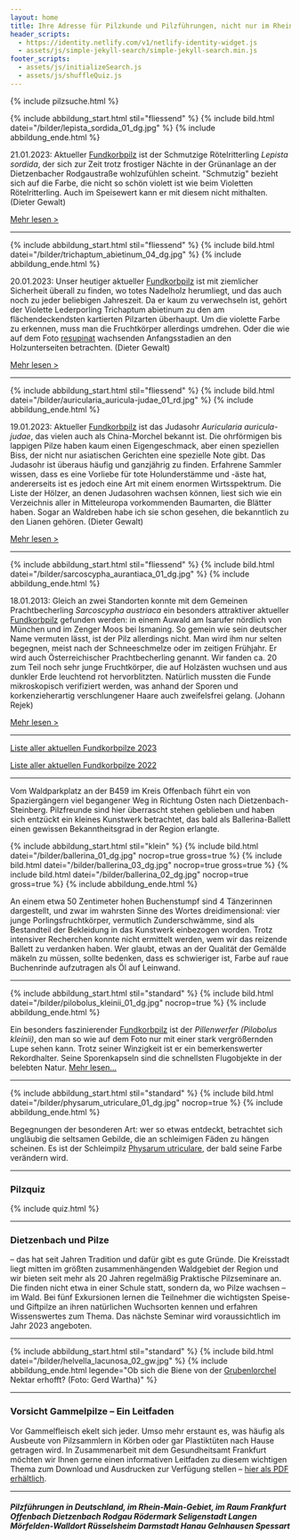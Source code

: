 ```yaml
---
layout: home
title: Ihre Adresse für Pilzkunde und Pilzführungen, nicht nur im Rhein-Main-Gebiet
header_scripts:
  - https://identity.netlify.com/v1/netlify-identity-widget.js
  - assets/js/simple-jekyll-search/simple-jekyll-search.min.js
footer_scripts:
  - assets/js/initializeSearch.js
  - assets/js/shuffleQuiz.js
---
```

{% include pilzsuche.html %}

{% include abbildung_start.html stil="fliessend" %}
{% include bild.html datei="/bilder/lepista_sordida_01_dg.jpg" %}
{% include abbildung_ende.html %}

21.01.2023: Aktueller [Fundkorbpilz](AA "Glossar-") ist der Schmutzige Rötelritterling *Lepista sordida*, der sich zur Zeit trotz frostiger Nächte in der Grünanlage an der Dietzenbacher Rodgaustraße wohlzufühlen scheint. "Schmutzig" bezieht sich auf die Farbe, die nicht so schön violett ist wie beim Violetten Rötelritterling. Auch im Speisewert kann er mit diesem nicht mithalten. (Dieter Gewalt)

[Mehr lesen >](/pilze/lepista-sordida-schmutziger-rötelritterling)

<div style="clear:  both"></div>

- - -

{% include abbildung_start.html stil="fliessend" %}
{% include bild.html datei="/bilder/trichaptum_abietinum_04_dg.jpg" %}
{% include abbildung_ende.html %}

20.01.2023: Unser heutiger aktueller [Fundkorbpilz](AA "Glossar-") ist mit ziemlicher Sicherheit überall zu finden, wo totes Nadelholz herumliegt, und das auch noch zu jeder beliebigen Jahreszeit. Da er kaum zu verwechseln ist, gehört der Violette Lederporling Trichaptum abietinum zu den am flächendeckendsten kartierten Pilzarten überhaupt. Um die violette Farbe zu erkennen, muss man die Fruchtkörper allerdings umdrehen. Oder die wie auf dem Foto [resupinat](resupinat "Glossar") wachsenden Anfangsstadien an den Holzunterseiten betrachten. (Dieter Gewalt)

[Mehr lesen >](/pilze/trichaptum-abietinum-violetter-lederporling-gemeiner-violettporling)

<div style="clear:  both"></div>

- - -

{% include abbildung_start.html stil="fliessend" %}
{% include bild.html datei="/bilder/auricularia_auricula-judae_01_rd.jpg" %}
{% include abbildung_ende.html %}

19.01.2023: Aktueller [Fundkorbpilz](AA "Glossar-") ist das Judasohr *Auricularia auricula-judae*, das vielen auch als China-Morchel bekannt ist. Die ohrförmigen bis lappigen Pilze haben kaum einen Eigengeschmack, aber einen speziellen Biss, der nicht nur asiatischen Gerichten eine spezielle Note gibt. Das Judasohr ist überaus häufig und ganzjährig zu finden. Erfahrene Sammler wissen, dass es eine Vorliebe für tote Holunderstämme und -äste hat, andererseits ist es jedoch eine Art mit einem enormen Wirtsspektrum. Die Liste der Hölzer, an denen Judasohren wachsen können, liest sich wie ein Verzeichnis aller in Mitteleuropa vorkommenden Baumarten, die Blätter haben. Sogar an Waldreben habe ich sie schon gesehen, die bekanntlich zu den Lianen gehören. (Dieter Gewalt)

[Mehr lesen >](/pilze/auricularia-auricula-judae-judasohr)

<div style="clear:  both"></div>

- - -

{% include abbildung_start.html stil="fliessend" %}
{% include bild.html datei="/bilder/sarcoscypha_aurantiaca_01_dg.jpg" %}
{% include abbildung_ende.html %}

18.01.2013: Gleich an zwei Standorten konnte mit dem Gemeinen Prachtbecherling *Sarcoscypha austriaca* ein besonders attraktiver aktueller [Fundkorbpilz](AA "Glossar-") gefunden werden: in einem Auwald am Isarufer nördlich von München und im Zenger Moos bei Ismaning. So gemein wie sein deutscher Name vermuten lässt, ist der Pilz allerdings nicht. Man wird ihm nur selten begegnen, meist nach der Schneeschmelze oder im zeitigen Frühjahr. Er wird auch Österreichischer Prachtbecherling genannt. Wir fanden ca. 20 zum Teil noch sehr junge Fruchtkörper, die auf Holzästen wuchsen und aus dunkler Erde leuchtend rot hervorblitzten. Natürlich mussten die Funde mikroskopisch verifiziert werden, was anhand der Sporen und korkenzieherartig verschlungener Haare auch zweifelsfrei gelang. (Johann Rejek)

[Mehr lesen >](/pilze/sarcoscypha-austriaca-gemeiner-prachtbecherling)

<div style="clear:  both"></div>

- - -

[Liste aller aktuellen Fundkorbpilze 2023](/artikel/liste-aller-aktuellen-fundkorbpilze-2023.html)

[Liste aller aktuellen Fundkorbpilze 2022](/artikel/liste-aller-aktuellen-fundkorbpilze-2022.html)

- - -

Vom Waldparkplatz an der B459 im Kreis Offenbach führt ein von Spaziergängern viel begangener Weg in Richtung Osten nach Dietzenbach-Steinberg. Pilzfreunde sind hier überrascht stehen geblieben und haben sich entzückt ein kleines Kunstwerk betrachtet, das bald als Ballerina-Ballett einen gewissen Bekanntheitsgrad in der Region erlangte.

{% include abbildung_start.html stil="klein" %}
{% include bild.html datei="/bilder/ballerina_01_dg.jpg" nocrop=true gross=true %}
{% include bild.html datei="/bilder/ballerina_03_dg.jpg" nocrop=true gross=true %}
{% include bild.html datei="/bilder/ballerina_02_dg.jpg" nocrop=true gross=true %}
{% include abbildung_ende.html %}

An einem etwa 50 Zentimeter hohen Buchenstumpf sind 4 Tänzerinnen dargestellt, und zwar im wahrsten Sinne des Wortes dreidimensional: vier junge Porlingsfruchtkörper, vermutlich Zunderschwämme, sind als Bestandteil der Bekleidung in das Kunstwerk einbezogen worden. Trotz intensiver Recherchen konnte nicht ermittelt werden, wem wir das reizende Ballett zu verdanken haben. Wer glaubt, etwas an der Qualität der Gemälde mäkeln zu müssen, sollte bedenken, dass es schwieriger ist, Farbe auf raue Buchenrinde aufzutragen als Öl auf Leinwand.

- - -

{% include abbildung_start.html stil="standard" %}
{% include bild.html datei="/bilder/pilobolus_kleinii_01_dg.jpg" nocrop=true %}
{% include abbildung_ende.html %}

Ein besonders faszinierender [Fundkorbpilz](AA "Glossar-") ist der *Pillenwerfer (Pilobolus kleinii)*, den man so wie auf dem Foto nur mit einer stark vergrößernden Lupe sehen kann. Trotz seiner Winzigkeit ist er ein bemerkenswerter Rekordhalter. Seine Sporenkapseln sind die schnellsten Flugobjekte in der belebten Natur. [Mehr lesen...](/pilze/pilobolus-kleinii-pillenwerfer)

- - -

{% include abbildung_start.html stil="standard" %}
{% include bild.html datei="/bilder/physarum_utriculare_01_dg.jpg" nocrop=true %}
{% include abbildung_ende.html %}

Begegnungen der besonderen Art: wer so etwas entdeckt, betrachtet sich ungläubig die seltsamen Gebilde, die an schleimigen Fäden zu hängen scheinen. Es ist der Schleimpilz [Physarum utriculare](/pilze/physarum-utriculare-fadenfruchtschleimpilz), der bald seine Farbe verändern wird.

- - -

### Pilzquiz

{% include quiz.html %}

- - -

### Dietzenbach und Pilze

– das hat seit Jahren Tradition und dafür gibt es gute Gründe. Die Kreisstadt liegt mitten im größten zusammenhängenden Waldgebiet der Region und wir bieten seit mehr als 20 Jahren regelmäßig Praktische Pilzseminare an. Die finden nicht etwa in einer Schule statt, sondern da, wo Pilze wachsen – im Wald. Bei fünf Exkursionen lernen die Teilnehmer die wichtigsten Speise- und Giftpilze an ihren natürlichen Wuchsorten kennen und erfahren Wissenswertes zum Thema. Das nächste Seminar wird voraussichtlich im Jahr 2023 angeboten.  

- - -

{% include abbildung_start.html stil="standard" %}
{% include bild.html datei="/bilder/helvella_lacunosa_02_gw.jpg" %}
{% include abbildung_ende.html legende="Ob sich die Biene von der <a href='/pilze/helvella-lacunosa-grubenlorchel'>Grubenlorchel</a> Nektar erhofft?  (Foto: Gerd Wartha)" %}

- - -

### Vorsicht Gammelpilze – Ein Leitfaden

Vor Gammelfleisch ekelt sich jeder. Umso mehr erstaunt es, was häufig als Ausbeute von Pilzsammlern in Körben oder gar Plastiktüten nach Hause getragen wird. In Zusammenarbeit mit dem Gesundheitsamt Frankfurt möchten wir Ihnen gerne einen informativen Leitfaden zu diesem wichtigen Thema zum Download und Ausdrucken zur Verfügung stellen – [hier als PDF erhältlich](/assets/docs/Fundkorb.de-Gammelpilze.pdf).

- - -

##### Pilzführungen in Deutschland, im Rhein-Main-Gebiet, im Raum Frankfurt Offenbach Dietzenbach Rodgau Rödermark Seligenstadt Langen Mörfelden-Walldort Rüsselsheim Darmstadt Hanau Gelnhausen Spessart